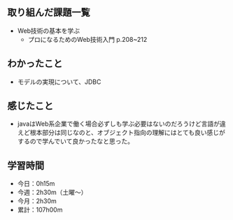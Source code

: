 ## 取り組んだ課題一覧
- Web技術の基本を学ぶ
    - プロになるためのWeb技術入門 p.208~212
## わかったこと
- モデルの実現について、JDBC
## 感じたこと
- javaはWeb系企業で働く場合必ずしも学ぶ必要はないのだろうけど言語が違えど根本部分は同じなのと、オブジェクト指向の理解にはとても良い感じがするので学んでいて良かったなと思った。
## 学習時間
- 今日：0h15m
- 今週：2h30m（土曜〜）
- 今月：2h30m
- 累計：107h00m
